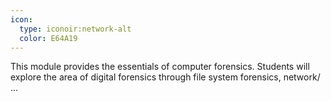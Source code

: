 ```yaml
---
icon:
  type: iconoir:network-alt
  color: E64A19
---
```


This module provides the essentials of computer forensics. Students will explore the area of digital forensics through file system forensics, network/ ... 
